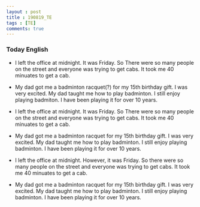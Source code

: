 ```yaml
---
layout : post
title : 190819_TE
tags : [TE]
comments: true
---
```

### Today English
- I left the office at midnight. It was Friday. So There were so many people on the street and everyone was trying to get cabs. It took me 40 minuates to get a cab.

- My dad got me a badminton racquet(?) for my 15th birthday gift. I was very excited. My dad taught me how to play badminton. I still enjoy playing badmiton. I have been playing it for over 10 years.

- I left the office at midnight. It was Friday. So There were so many people on the street and everyone was trying to get cabs. It took me 40 minuates to get a cab.

- My dad got me a badminton racquet for my 15th birthday gift. I was very excited. My dad taught me how to play badminton. I still enjoy playing badminton. I have been playing it for over 10 years.

- I left the office at midnight. However, it was Friday. So there were so many people on the street and everyone was trying to get cabs. It took me 40 minuates to get a cab.

- My dad got me a badminton racquet for my 15th birthday gift. I was very excited. My dad taught me how to play badminton. I still enjoy playing badminton. I have been playing it for over 10 years.



